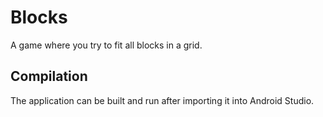 # Blocks
A game where you try to fit all blocks in a grid.

## Compilation
The application can be built and run after importing it into Android Studio.
